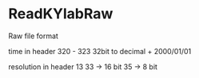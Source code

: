 # ReadKYlabRaw

Raw file format

time in header 320 - 323
32bit to decimal + 2000/01/01

resolution in header 13 
33 -> 16 bit 
35 ->  8 bit

